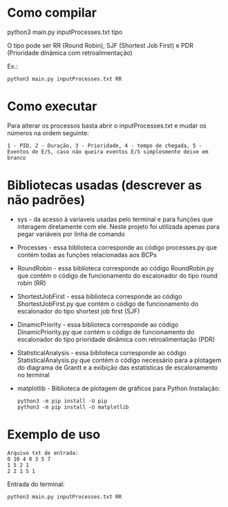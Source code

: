 # Como compilar

python3 main.py inputProcesses.txt tipo

O tipo pode ser RR (Round Robin), SJF (Shortest Job First) e PDR (Prioridade dinâmica com retroalimentação)

Ex.:
```
python3 main.py inputProcesses.txt RR
```

# Como executar

Para alterar os processos basta abrir o inputProcesses.txt e mudar os números na ordem seguinte:

    1 - PID, 2 - Duração, 3 - Prioridade, 4 - tempo de chegada, 5 - Eventos de E/S, caso não queira eventos E/S simplesmente deixe em branco

# Bibliotecas usadas (descrever as não padrões)

* sys - da acesso à variaveis usadas pelo terminal e para funções que interagem diretamente com ele. Neste projeto foi utilizada apenas para pegar variáveis por linha de comando

* Processes - essa biblioteca corresponde ao código processes.py que contém todas as funções relacionadas aos BCPs

* RoundRobin - essa biblioteca corresponde ao código RoundRobin.py que contém o código de funcionamento do escalonador do tipo round robin (RR)

* ShortestJobFirst - essa biblioteca corresponde ao código ShortestJobFirst.py que contém o código de funcionamento do escalonador do tipo shortest job first (SJF)

* DinamicPriority - essa biblioteca corresponde ao código DinamicPriority.py que contém o código de funcionamento do escalonador do tipo prioridade dinâmica com retroalimentação (PDR)

* StatisticalAnalysis - essa biblioteca corresponde ao código StatisticalAnalysis.py que contém o código necessário para a plotagem do diagrama de Grantt e a exibição das estatísticas de escalonamento no terminal

* matplotlib - Biblioteca de plotagem de gráficos para Python
    Instalação:
    ```
    python3 -m pip install -U pip
    python3 -m pip install -U matplotlib
    ```

# Exemplo de uso

    Arquivo txt de entrada:
    0 10 4 0 3 5 7
    1 5 2 1
    2 2 1 5 1

Entrada do terminal:
```
python3 main.py inputProcesses.txt RR
```